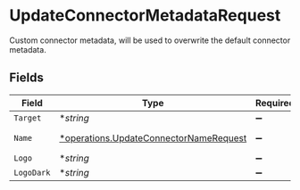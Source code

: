 # UpdateConnectorMetadataRequest

Custom connector metadata, will be used to overwrite the default connector metadata.


## Fields

| Field                                                                                           | Type                                                                                            | Required                                                                                        | Description                                                                                     |
| ----------------------------------------------------------------------------------------------- | ----------------------------------------------------------------------------------------------- | ----------------------------------------------------------------------------------------------- | ----------------------------------------------------------------------------------------------- |
| `Target`                                                                                        | **string*                                                                                       | :heavy_minus_sign:                                                                              | N/A                                                                                             |
| `Name`                                                                                          | [*operations.UpdateConnectorNameRequest](../../models/operations/updateconnectornamerequest.md) | :heavy_minus_sign:                                                                              | Validator function                                                                              |
| `Logo`                                                                                          | **string*                                                                                       | :heavy_minus_sign:                                                                              | N/A                                                                                             |
| `LogoDark`                                                                                      | **string*                                                                                       | :heavy_minus_sign:                                                                              | N/A                                                                                             |